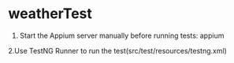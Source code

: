 # weatherTest




1. Start the Appium server manually before running tests:
appium

2.Use TestNG Runner to run the test(src/test/resources/testng.xml)
